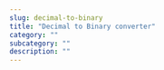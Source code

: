 ```yaml
---
slug: decimal-to-binary
title: "Decimal to Binary converter"
category: ""
subcategory: ""
description: ""
---
```


